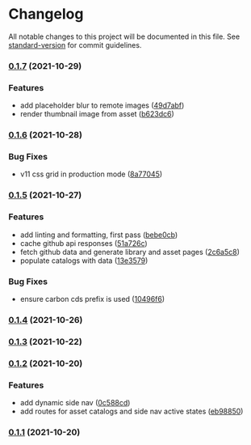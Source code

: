 # Changelog

All notable changes to this project will be documented in this file. See [standard-version](https://github.com/conventional-changelog/standard-version) for commit guidelines.

### [0.1.7](https://github.com/carbon-design-system/carbon-platform/compare/@carbon-platform/web-app@0.1.6...@carbon-platform/web-app@0.1.7) (2021-10-29)


### Features

* add placeholder blur to remote images ([49d7abf](https://github.com/carbon-design-system/carbon-platform/commit/49d7abf0ab9444b549f32a16a6043f0117902215))
* render thumbnail image from asset ([b623dc6](https://github.com/carbon-design-system/carbon-platform/commit/b623dc6ec4771e08a7dc29d61cb18a742c48d792))

### [0.1.6](https://github.com/carbon-design-system/carbon-platform/compare/@carbon-platform/web-app@0.1.5...@carbon-platform/web-app@0.1.6) (2021-10-28)


### Bug Fixes

* v11 css grid in production mode ([8a77045](https://github.com/carbon-design-system/carbon-platform/commit/8a7704583f9f1224626598718dbdb849202e5f6d))

### [0.1.5](https://github.com/carbon-design-system/carbon-platform/compare/@carbon-platform/web-app@0.1.4...@carbon-platform/web-app@0.1.5) (2021-10-27)


### Features

* add linting and formatting, first pass ([bebe0cb](https://github.com/carbon-design-system/carbon-platform/commit/bebe0cba38d179fe7f9697f6ea56e1c42c8def16))
* cache github api responses ([51a726c](https://github.com/carbon-design-system/carbon-platform/commit/51a726c4e25204ca160ab3cd843e8c8c4d47176d))
* fetch github data and generate library and asset pages ([2c6a5c8](https://github.com/carbon-design-system/carbon-platform/commit/2c6a5c84ede1e1a7c794f4553ab7941e6a44f203))
* populate catalogs with data ([13e3579](https://github.com/carbon-design-system/carbon-platform/commit/13e3579f72c9279c189b61ff38310d9013456471))


### Bug Fixes

* ensure carbon cds prefix is used ([10496f6](https://github.com/carbon-design-system/carbon-platform/commit/10496f6ef000a5da9d1da211ae4369707cb7d011))

### [0.1.4](https://github.com/carbon-design-system/carbon-platform/compare/@carbon-platform/web-app@0.1.3...@carbon-platform/web-app@0.1.4) (2021-10-26)

### [0.1.3](https://github.com/carbon-design-system/carbon-platform/compare/@carbon-platform/web-app@0.1.2...@carbon-platform/web-app@0.1.3) (2021-10-22)

### [0.1.2](https://github.com/carbon-design-system/carbon-platform/compare/@carbon-platform/web-app@0.1.1...@carbon-platform/web-app@0.1.2) (2021-10-20)


### Features

* add dynamic side nav ([0c588cd](https://github.com/carbon-design-system/carbon-platform/commit/0c588cd4dd50b90b06f0370beb7160cb4d3e49ed))
* add routes for asset catalogs and side nav active states ([eb98850](https://github.com/carbon-design-system/carbon-platform/commit/eb988505b5a95985ae1d7289cbd9810d0acc1ca0))

### [0.1.1](https://github.com/carbon-design-system/carbon-platform/compare/@carbon-platform/web-app@0.1.0...@carbon-platform/web-app@0.1.1) (2021-10-20)
